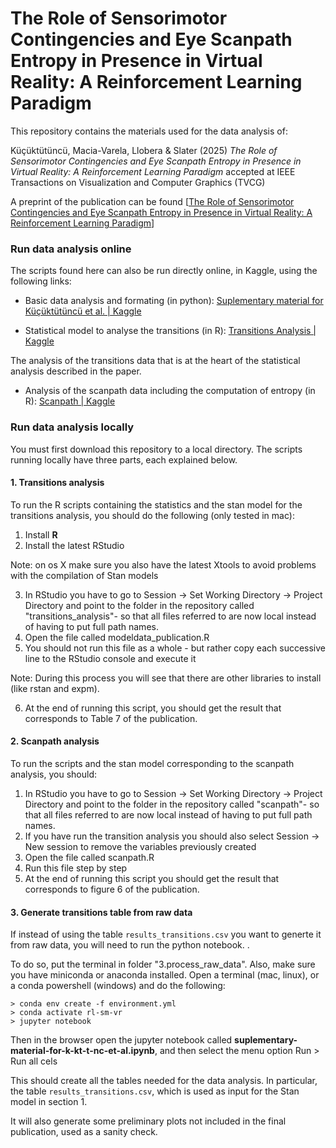 # The Role of Sensorimotor Contingencies and Eye Scanpath Entropy in Presence in Virtual Reality: A Reinforcement Learning Paradigm

This repository contains the materials used for the data analysis of:

 Küçüktütüncü, Macia-Varela, Llobera & Slater  (2025) *The Role of Sensorimotor Contingencies and Eye Scanpath Entropy in Presence in  Virtual Reality: A Reinforcement Learning Paradigm* accepted at IEEE Transactions on Visualization and Computer Graphics (TVCG)


A preprint of the publication can be found [[The Role of Sensorimotor Contingencies and Eye Scanpath Entropy in Presence in Virtual Reality: A Reinforcement Learning Paradigm](https://zenodo.org/records/10432799)]



### Run data analysis online



The scripts found here can also be run directly online, in Kaggle, using the following links:

- Basic data analysis and formating (in python): [Suplementary material for Küçüktütüncü et al. | Kaggle](https://www.kaggle.com/code/joanllobera/suplementary-material-for-k-kt-t-nc-et-al/)

- Statistical model to analyse the transitions (in R): [Transitions Analysis | Kaggle](https://www.kaggle.com/code/melslater/transitions-analysis)

The analysis of the transitions data that is at the heart of the statistical analysis described in the paper.

- Analysis of the scanpath data including the computation of entropy (in R): [Scanpath | Kaggle](https://www.kaggle.com/code/melslater/scanpath/notebook)

### Run data analysis locally

You must first download this repository to a local directory. The scripts running locally have three parts, each explained below. 

#### 1. Transitions analysis


To run the R scripts containing the statistics and the stan model for the transitions analysis, you should do the following (only tested in mac):

1. Install **R**
2. Install the latest RStudio 

Note: on os X make sure you also have the latest Xtools to avoid problems with the compilation of Stan models 

3. In RStudio you have to go to Session -> Set Working Directory -> Project Directory   and point to the folder in the repository called "transitions_analysis"- so that all files referred to are now local instead of having to put full path names.
4.  Open the file called modeldata_publication.R
5. You should not run this file as a whole - but rather copy each successive line to the RStudio console and execute it

Note: During this process you will see that there are other libraries to install (like rstan and expm).

6. At the end of running this script, you should get the result that corresponds to Table 7 of the publication. 

#### 2. Scanpath analysis

To run the scripts and the stan model corresponding to the scanpath analysis, you should: 

1. In RStudio you have to go to Session -> Set Working Directory -> Project Directory   and point to the folder in the repository called "scanpath"- so that all files referred to are now local instead of having to put full path names.
2. If you have run the transition analysis you should also select Session -> New session to remove the variables previously created
3. Open the file called scanpath.R
4. Run this file step by step
5. At the end of running this script you should get the result that corresponds to figure 6 of the publication.


#### 3. Generate transitions table from raw data

If instead of using the table `results_transitions.csv` you want to generte it from raw data,  you will need to run the python notebook. .

To do so, put the terminal in folder "3.process_raw_data". Also, make sure you have miniconda or anaconda installed. Open a terminal (mac, linux), or a conda powershell (windows) and do the following:

```
> conda env create -f environment.yml
> conda activate rl-sm-vr   
> jupyter notebook
```

Then in the browser open the jupyter notebook called **suplementary-material-for-k-kt-t-nc-et-al.ipynb**, and then select the menu option Run > Run all cels

This should create all the tables needed for the data analysis. In particular, the table `results_transitions.csv`, which is used as input for the Stan model in section 1.

It will also generate some preliminary plots not included in the final publication, used as a sanity check.
